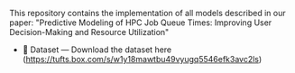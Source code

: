This repository contains the implementation of all models described in our paper: "Predictive Modeling of HPC Job Queue Times: Improving User Decision-Making and Resource Utilization"

- 📂 Dataset — Download the dataset here (https://tufts.box.com/s/w1y18mawtbu49vyugq5546efk3avc2ls)

